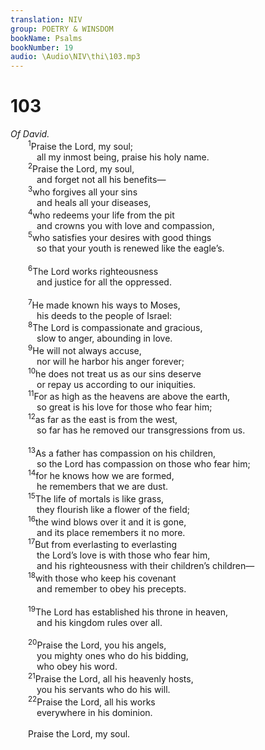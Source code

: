```yaml
---
translation: NIV
group: POETRY & WINSDOM
bookName: Psalms 
bookNumber: 19
audio: \Audio\NIV\thi\103.mp3
---
```


<div class="title"><h1>103</h1><i>Of David.</i></div>
<span class="verse thi_103_1">  <sup>1</sup>Praise the Lord, my soul; <br/>   all my inmost being, praise his holy name. <br/></span>
<span class="verse thi_103_2">  <sup>2</sup>Praise the Lord, my soul, <br/>   and forget not all his benefits— <br/></span>
<span class="verse thi_103_3">  <sup>3</sup>who forgives all your sins <br/>   and heals all your diseases, <br/></span>
<span class="verse thi_103_4">  <sup>4</sup>who redeems your life from the pit <br/>   and crowns you with love and compassion, <br/></span>
<span class="verse thi_103_5">  <sup>5</sup>who satisfies your desires with good things <br/>   so that your youth is renewed like the eagle’s. <br/><br/></span>
<span class="verse thi_103_6">  <sup>6</sup>The Lord works righteousness <br/>   and justice for all the oppressed. <br/><br/></span>
<span class="verse thi_103_7">  <sup>7</sup>He made known his ways to Moses, <br/>   his deeds to the people of Israel: <br/></span>
<span class="verse thi_103_8">  <sup>8</sup>The Lord is compassionate and gracious, <br/>   slow to anger, abounding in love. <br/></span>
<span class="verse thi_103_9">  <sup>9</sup>He will not always accuse, <br/>   nor will he harbor his anger forever; <br/></span>
<span class="verse thi_103_10">  <sup>10</sup>he does not treat us as our sins deserve <br/>   or repay us according to our iniquities. <br/></span>
<span class="verse thi_103_11">  <sup>11</sup>For as high as the heavens are above the earth, <br/>   so great is his love for those who fear him; <br/></span>
<span class="verse thi_103_12">  <sup>12</sup>as far as the east is from the west, <br/>   so far has he removed our transgressions from us. <br/><br/></span>
<span class="verse thi_103_13">  <sup>13</sup>As a father has compassion on his children, <br/>   so the Lord has compassion on those who fear him; <br/></span>
<span class="verse thi_103_14">  <sup>14</sup>for he knows how we are formed, <br/>   he remembers that we are dust. <br/></span>
<span class="verse thi_103_15">  <sup>15</sup>The life of mortals is like grass, <br/>   they flourish like a flower of the field; <br/></span>
<span class="verse thi_103_16">  <sup>16</sup>the wind blows over it and it is gone, <br/>   and its place remembers it no more. <br/></span>
<span class="verse thi_103_17">  <sup>17</sup>But from everlasting to everlasting <br/>   the Lord’s love is with those who fear him, <br/>   and his righteousness with their children’s children— <br/></span>
<span class="verse thi_103_18">  <sup>18</sup>with those who keep his covenant <br/>   and remember to obey his precepts. <br/><br/></span>
<span class="verse thi_103_19">  <sup>19</sup>The Lord has established his throne in heaven, <br/>   and his kingdom rules over all. <br/><br/></span>
<span class="verse thi_103_20">  <sup>20</sup>Praise the Lord, you his angels, <br/>   you mighty ones who do his bidding, <br/>   who obey his word. <br/></span>
<span class="verse thi_103_21">  <sup>21</sup>Praise the Lord, all his heavenly hosts, <br/>   you his servants who do his will. <br/></span>
<span class="verse thi_103_22">  <sup>22</sup>Praise the Lord, all his works <br/>   everywhere in his dominion. <br/><br/>  Praise the Lord, my soul. <br/></span>
